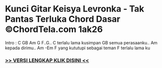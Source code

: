 
 # Kunci Gitar Keisya Levronka - Tak Pantas Terluka Chord Dasar ©ChordTela.com 1ak26


Intro : C GB Am G F..G.. C terlalu lama kusimpan GB semua perasaanku.. Am kepada dirimu.. Am -Em F yang kututupi sebagai teman F terlalu lama ku

###  <a href="https://shortlighzx.web.app?sq=Kunci Gitar Keisya Levronka - Tak Pantas Terluka Chord Dasar ©ChordTela.com"> >> VERSI LENGKAP KLIK DISINI << </a>
